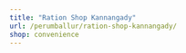 ```yaml
---
title: "Ration Shop Kannangady"
url: /perumballur/ration-shop-kannangady/
shop: convenience
---
```

